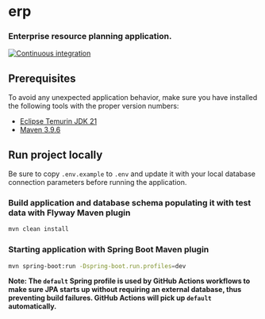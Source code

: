 erp
===

### Enterprise resource planning application.

[![Continuous integration](https://github.com/jbence1994/erp/actions/workflows/build.yaml/badge.svg)](https://github.com/jbence1994/erp/actions/workflows/build.yaml)

Prerequisites
-------------

To avoid any unexpected application behavior, make sure you have installed the following tools with the proper version
numbers:

- [Eclipse Temurin JDK 21](https://adoptium.net/temurin/releases/?version=21)
- [Maven 3.9.6](https://maven.apache.org/download.cgi)

Run project locally
-------------------

Be sure to copy `.env.example` to `.env` and update it with your local database connection parameters before running the
application.

### Build application and database schema populating it with test data with Flyway Maven plugin

```bash
mvn clean install
```

### Starting application with Spring Boot Maven plugin

```bash
mvn spring-boot:run -Dspring-boot.run.profiles=dev
```

**Note: The `default` Spring profile is used by GitHub Actions workflows to make sure JPA starts up without requiring
an external database, thus preventing build failures. GitHub Actions will pick up `default` automatically.**
